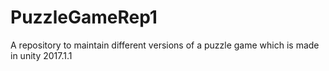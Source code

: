 # PuzzleGameRep1
A repository to maintain different versions of a puzzle game which is made in unity 2017.1.1
